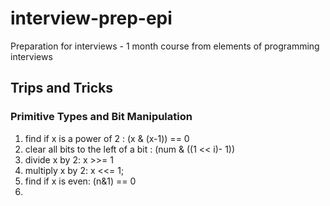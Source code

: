 # interview-prep-epi
Preparation for interviews - 1 month course from elements of programming interviews

## Trips and Tricks

### Primitive Types and Bit Manipulation

1. find if x is a power of 2 : (x & (x-1)) == 0
2. clear all bits to the left of a bit : (num & ((1 << i)- 1))
3. divide x by 2: x >>= 1
4. multiply x by 2: x <<= 1;
5. find if x is even: (n&1) == 0
6.  
